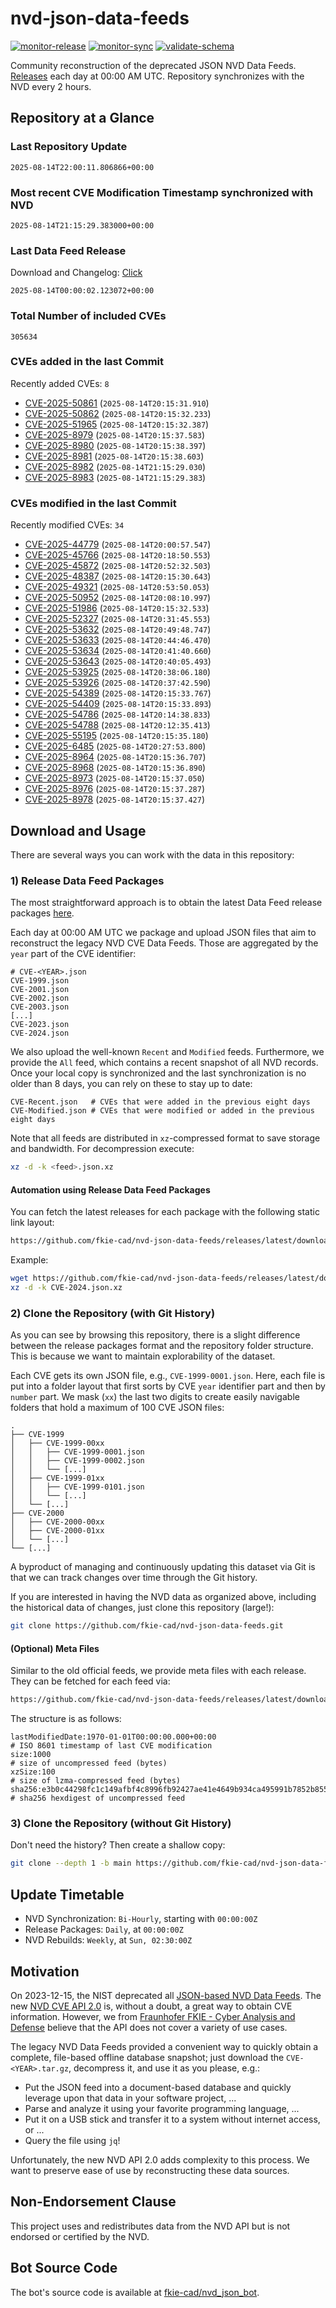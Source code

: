 # nvd-json-data-feeds

[![monitor-release](https://github.com/fkie-cad/nvd-json-data-feeds/actions/workflows/monitor_release.yml/badge.svg)](https://github.com/fkie-cad/nvd-json-data-feeds/actions/workflows/monitor_release.yml)
[![monitor-sync](https://github.com/fkie-cad/nvd-json-data-feeds/actions/workflows/monitor_sync.yml/badge.svg)](https://github.com/fkie-cad/nvd-json-data-feeds/actions/workflows/monitor_sync.yml)
[![validate-schema](https://github.com/fkie-cad/nvd-json-data-feeds/actions/workflows/validate_schema.yml/badge.svg)](https://github.com/fkie-cad/nvd-json-data-feeds/actions/workflows/validate_schema.yml)

Community reconstruction of the deprecated JSON NVD Data Feeds.
[Releases](https://github.com/fkie-cad/nvd-json-data-feeds/releases/latest) each day at 00:00 AM UTC.
Repository synchronizes with the NVD every 2 hours.

## Repository at a Glance

### Last Repository Update

```plain
2025-08-14T22:00:11.806866+00:00
```

### Most recent CVE Modification Timestamp synchronized with NVD

```plain
2025-08-14T21:15:29.383000+00:00
```

### Last Data Feed Release

Download and Changelog: [Click](https://github.com/fkie-cad/nvd-json-data-feeds/releases/latest)

```plain
2025-08-14T00:00:02.123072+00:00
```

### Total Number of included CVEs

```plain
305634
```

### CVEs added in the last Commit

Recently added CVEs: `8`

- [CVE-2025-50861](CVE-2025/CVE-2025-508xx/CVE-2025-50861.json) (`2025-08-14T20:15:31.910`)
- [CVE-2025-50862](CVE-2025/CVE-2025-508xx/CVE-2025-50862.json) (`2025-08-14T20:15:32.233`)
- [CVE-2025-51965](CVE-2025/CVE-2025-519xx/CVE-2025-51965.json) (`2025-08-14T20:15:32.387`)
- [CVE-2025-8979](CVE-2025/CVE-2025-89xx/CVE-2025-8979.json) (`2025-08-14T20:15:37.583`)
- [CVE-2025-8980](CVE-2025/CVE-2025-89xx/CVE-2025-8980.json) (`2025-08-14T20:15:38.397`)
- [CVE-2025-8981](CVE-2025/CVE-2025-89xx/CVE-2025-8981.json) (`2025-08-14T20:15:38.603`)
- [CVE-2025-8982](CVE-2025/CVE-2025-89xx/CVE-2025-8982.json) (`2025-08-14T21:15:29.030`)
- [CVE-2025-8983](CVE-2025/CVE-2025-89xx/CVE-2025-8983.json) (`2025-08-14T21:15:29.383`)


### CVEs modified in the last Commit

Recently modified CVEs: `34`

- [CVE-2025-44779](CVE-2025/CVE-2025-447xx/CVE-2025-44779.json) (`2025-08-14T20:00:57.547`)
- [CVE-2025-45766](CVE-2025/CVE-2025-457xx/CVE-2025-45766.json) (`2025-08-14T20:18:50.553`)
- [CVE-2025-45872](CVE-2025/CVE-2025-458xx/CVE-2025-45872.json) (`2025-08-14T20:52:32.503`)
- [CVE-2025-48387](CVE-2025/CVE-2025-483xx/CVE-2025-48387.json) (`2025-08-14T20:15:30.643`)
- [CVE-2025-49321](CVE-2025/CVE-2025-493xx/CVE-2025-49321.json) (`2025-08-14T20:53:50.053`)
- [CVE-2025-50952](CVE-2025/CVE-2025-509xx/CVE-2025-50952.json) (`2025-08-14T20:08:10.997`)
- [CVE-2025-51986](CVE-2025/CVE-2025-519xx/CVE-2025-51986.json) (`2025-08-14T20:15:32.533`)
- [CVE-2025-52327](CVE-2025/CVE-2025-523xx/CVE-2025-52327.json) (`2025-08-14T20:31:45.553`)
- [CVE-2025-53632](CVE-2025/CVE-2025-536xx/CVE-2025-53632.json) (`2025-08-14T20:49:48.747`)
- [CVE-2025-53633](CVE-2025/CVE-2025-536xx/CVE-2025-53633.json) (`2025-08-14T20:44:46.470`)
- [CVE-2025-53634](CVE-2025/CVE-2025-536xx/CVE-2025-53634.json) (`2025-08-14T20:41:40.660`)
- [CVE-2025-53643](CVE-2025/CVE-2025-536xx/CVE-2025-53643.json) (`2025-08-14T20:40:05.493`)
- [CVE-2025-53925](CVE-2025/CVE-2025-539xx/CVE-2025-53925.json) (`2025-08-14T20:38:06.180`)
- [CVE-2025-53926](CVE-2025/CVE-2025-539xx/CVE-2025-53926.json) (`2025-08-14T20:37:42.590`)
- [CVE-2025-54389](CVE-2025/CVE-2025-543xx/CVE-2025-54389.json) (`2025-08-14T20:15:33.767`)
- [CVE-2025-54409](CVE-2025/CVE-2025-544xx/CVE-2025-54409.json) (`2025-08-14T20:15:33.893`)
- [CVE-2025-54786](CVE-2025/CVE-2025-547xx/CVE-2025-54786.json) (`2025-08-14T20:14:38.833`)
- [CVE-2025-54788](CVE-2025/CVE-2025-547xx/CVE-2025-54788.json) (`2025-08-14T20:12:35.413`)
- [CVE-2025-55195](CVE-2025/CVE-2025-551xx/CVE-2025-55195.json) (`2025-08-14T20:15:35.180`)
- [CVE-2025-6485](CVE-2025/CVE-2025-64xx/CVE-2025-6485.json) (`2025-08-14T20:27:53.800`)
- [CVE-2025-8964](CVE-2025/CVE-2025-89xx/CVE-2025-8964.json) (`2025-08-14T20:15:36.707`)
- [CVE-2025-8968](CVE-2025/CVE-2025-89xx/CVE-2025-8968.json) (`2025-08-14T20:15:36.890`)
- [CVE-2025-8973](CVE-2025/CVE-2025-89xx/CVE-2025-8973.json) (`2025-08-14T20:15:37.050`)
- [CVE-2025-8976](CVE-2025/CVE-2025-89xx/CVE-2025-8976.json) (`2025-08-14T20:15:37.287`)
- [CVE-2025-8978](CVE-2025/CVE-2025-89xx/CVE-2025-8978.json) (`2025-08-14T20:15:37.427`)


## Download and Usage

There are several ways you can work with the data in this repository:

### 1) Release Data Feed Packages

The most straightforward approach is to obtain the latest Data Feed release packages [here](https://github.com/fkie-cad/nvd-json-data-feeds/releases/latest).

Each day at 00:00 AM UTC we package and upload JSON files that aim to reconstruct the legacy NVD CVE Data Feeds.
Those are aggregated by the `year` part of the CVE identifier:

```
# CVE-<YEAR>.json
CVE-1999.json
CVE-2001.json
CVE-2002.json
CVE-2003.json
[...]
CVE-2023.json
CVE-2024.json
```

We also upload the well-known `Recent` and `Modified` feeds.
Furthermore, we provide the `All` feed, which contains a recent snapshot of all NVD records.
Once your local copy is synchronized and the last synchronization is no older than 8 days, you can rely on these to stay up to date:

```plain
CVE-Recent.json   # CVEs that were added in the previous eight days
CVE-Modified.json # CVEs that were modified or added in the previous eight days
```

Note that all feeds are distributed in `xz`-compressed format to save storage and bandwidth.
For decompression execute:

```sh
xz -d -k <feed>.json.xz
```

#### Automation using Release Data Feed Packages

You can fetch the latest releases for each package with the following static link layout:

```sh
https://github.com/fkie-cad/nvd-json-data-feeds/releases/latest/download/CVE-<YEAR>.json.xz
```

Example:

```sh
wget https://github.com/fkie-cad/nvd-json-data-feeds/releases/latest/download/CVE-2024.json.xz
xz -d -k CVE-2024.json.xz
```

### 2) Clone the Repository (with Git History)

As you can see by browsing this repository, there is a slight difference between the release packages format and the repository folder structure.
This is because we want to maintain explorability of the dataset.

Each CVE gets its own JSON file, e.g., `CVE-1999-0001.json`.
Here, each file is put into a folder layout that first sorts by CVE `year` identifier part and then by `number` part.
We mask (`xx`) the last two digits to create easily navigable folders that hold a maximum of 100 CVE JSON files:

```plain
.
├── CVE-1999
│   ├── CVE-1999-00xx
│   │   ├── CVE-1999-0001.json
│   │   ├── CVE-1999-0002.json
│   │   └── [...]
│   ├── CVE-1999-01xx
│   │   ├── CVE-1999-0101.json
│   │   └── [...]
│   └── [...]
├── CVE-2000
│   ├── CVE-2000-00xx
│   ├── CVE-2000-01xx
│   └── [...]
└── [...]
```

A byproduct of managing and continuously updating this dataset via Git is that we can track changes over time through the Git history.

If you are interested in having the NVD data as organized above, including the historical data of changes, just clone this repository (large!):

```sh
git clone https://github.com/fkie-cad/nvd-json-data-feeds.git
```

#### (Optional) Meta Files

Similar to the old official feeds, we provide meta files with each release. They can be fetched for each feed via:

```sh
https://github.com/fkie-cad/nvd-json-data-feeds/releases/latest/download/CVE-<YEAR>.meta
```

The structure is as follows:

```plain
lastModifiedDate:1970-01-01T00:00:00.000+00:00                          # ISO 8601 timestamp of last CVE modification
size:1000                                                               # size of uncompressed feed (bytes)
xzSize:100                                                              # size of lzma-compressed feed (bytes)
sha256:e3b0c44298fc1c149afbf4c8996fb92427ae41e4649b934ca495991b7852b855 # sha256 hexdigest of uncompressed feed
```

### 3) Clone the Repository (without Git History)

Don't need the history? Then create a shallow copy:

```sh
git clone --depth 1 -b main https://github.com/fkie-cad/nvd-json-data-feeds.git
```


## Update Timetable

* NVD Synchronization: `Bi-Hourly`, starting with `00:00:00Z`
* Release Packages: `Daily`, at `00:00:00Z`
* NVD Rebuilds: `Weekly`, at `Sun, 02:30:00Z`


## Motivation

On 2023-12-15, the NIST deprecated all [JSON-based NVD Data Feeds](https://nvd.nist.gov/vuln/data-feeds#divRetirementBanner-1).
The new [NVD CVE API 2.0](https://nvd.nist.gov/developers/vulnerabilities) is, without a doubt, a great way to obtain CVE information.
However, we from [Fraunhofer FKIE - Cyber Analysis and Defense](https://www.fkie.fraunhofer.de/en/departments/cad.html) believe that the API does not cover a variety of use cases.

The legacy NVD Data Feeds provided a convenient way to quickly obtain a complete, file-based offline database snapshot; just download the `CVE-<YEAR>.tar.gz`, decompress it, and use it as you please, e.g.:

- Put the JSON feed into a document-based database and quickly leverage upon that data in your software project, ...
- Parse and analyze it using your favorite programming language, ...
- Put it on a USB stick and transfer it to a system without internet access, or ...
- Query the file using `jq`!

Unfortunately, the new NVD API 2.0 adds complexity to this process.
We want to preserve ease of use by reconstructing these data sources.

## Non-Endorsement Clause

This project uses and redistributes data from the NVD API but is not endorsed or certified by the NVD.

## Bot Source Code

The bot's source code is available at [fkie-cad/nvd\_json\_bot](https://github.com/fkie-cad/nvd_json_bot).